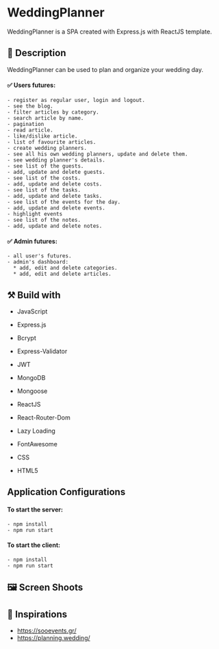 # WeddingPlanner
WeddingPlanner is a SPA created with Express.js with ReactJS template.

## :memo: Description
WeddingPlanner can be used to plan and organize your wedding day.

#### :white_check_mark: Users futures: 

    - register as regular user, login and logout. 
    - see the blog.
    - filter articles by category.
    - search article by name.
    - pagination
    - read article.
    - like/dislike article.
    - list of favourite articles.
    - create wedding planners.
    - see all his own wedding planners, update and delete them.
    - see wedding planner's details.
    - see list of the guests.
    - add, update and delete guests.
    - see list of the costs.
    - add, update and delete costs.
    - see list of the tasks.
    - add, update and delete tasks.
    - see list of the events for the day.
    - add, update and delete events.
    - highlight events
    - see list of the notes.
    - add, update and delete notes.
      
#### :white_check_mark: Admin futures: 

    - all user's futures.
    - admin's dashboard:  
      * add, edit and delete categories.
      * add, edit and delete articles.

## :hammer_and_pick: Build with

 - JavaScript

 - Express.js
 
 - Bcrypt
 
 - Express-Validator
 
 - JWT

 - MongoDB 

 - Mongoose 
 
 - ReactJS
 
 - React-Router-Dom
 
 - Lazy Loading
 
 - FontAwesome

 - CSS

 - HTML5

## Application Configurations
 #### To start the server: 
 
    - npm install
    - npm run start
    
 #### To start the client: 
 
    - npm install
    - npm run start

## :framed_picture: Screen Shoots

## :star2: Inspirations

- https://sooevents.gr/
- https://planning.wedding/
